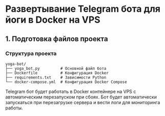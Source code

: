 # Развертывание Telegram бота для йоги в Docker на VPS

## 1. Подготовка файлов проекта

### Структура проекта
```
yoga-bot/
├── yoga_bot.py         # Основной файл бота
├── Dockerfile          # Конфигурация Docker
├── requirements.txt    # Зависимости Python
└── docker-compose.yml  # Конфигурация Docker Compose
```

Telegram бот будет работать в Docker контейнере на VPS с автоматическим перезапуском при сбоях. Бот будет автоматически запускаться при перезагрузке сервера и вести логи для мониторинга работы.